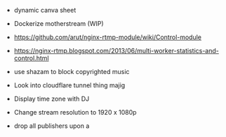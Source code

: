 - dynamic canva sheet
- Dockerize motherstream (WIP)


- https://github.com/arut/nginx-rtmp-module/wiki/Control-module
- https://nginx-rtmp.blogspot.com/2013/06/multi-worker-statistics-and-control.html

- use shazam to block copyrighted music
- Look into cloudflare tunnel thing majig
- Display time zone with DJ

- Change stream resolution to 1920 x 1080p
- drop all publishers upon a 